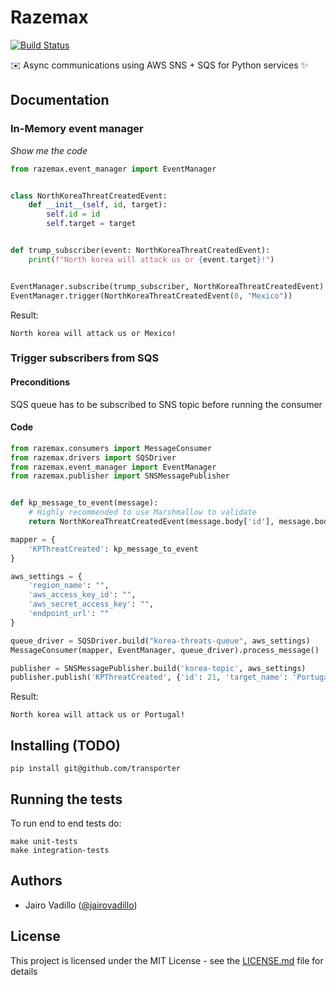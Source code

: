 # Razemax
[![Build Status](https://travis-ci.com/21Buttons/razemax.svg?branch=master)](https://travis-ci.com/21Buttons/razemax)

✉️ Async communications using AWS SNS + SQS for Python services ✨

## Documentation

### In-Memory event manager

_Show me the code_

```python
from razemax.event_manager import EventManager


class NorthKoreaThreatCreatedEvent:
    def __init__(self, id, target):
        self.id = id
        self.target = target


def trump_subscriber(event: NorthKoreaThreatCreatedEvent):
    print(f"North korea will attack us or {event.target}!")


EventManager.subscribe(trump_subscriber, NorthKoreaThreatCreatedEvent)
EventManager.trigger(NorthKoreaThreatCreatedEvent(0, "Mexico"))
```

Result:
```
North korea will attack us or Mexico!
```

### Trigger subscribers from SQS

#### Preconditions

SQS queue has to be subscribed to SNS topic before running the consumer

#### Code

```python
from razemax.consumers import MessageConsumer
from razemax.drivers import SQSDriver
from razemax.event_manager import EventManager
from razemax.publisher import SNSMessagePublisher


def kp_message_to_event(message):
    # Highly recommended to use Marshmallow to validate
    return NorthKoreaThreatCreatedEvent(message.body['id'], message.body['target_name'])

mapper = {
    'KPThreatCreated': kp_message_to_event
}

aws_settings = {
    'region_name': "",
    'aws_access_key_id': "",
    'aws_secret_access_key': "",
    'endpoint_url': ""
}

queue_driver = SQSDriver.build("korea-threats-queue", aws_settings)
MessageConsumer(mapper, EventManager, queue_driver).process_message()

publisher = SNSMessagePublisher.build('korea-topic', aws_settings)
publisher.publish('KPThreatCreated', {'id': 21, 'target_name': 'Portugal'})
```

Result:

```
North korea will attack us or Portugal!
```

## Installing (TODO)

`pip install git@github.com/transporter`


## Running the tests

To run end to end tests do:
```
make unit-tests
make integration-tests
```

## Authors

* Jairo Vadillo ([@jairovadillo](https://github.com/jairovadillo))

## License

This project is licensed under the MIT License - see the [LICENSE.md](LICENSE.md) file for details
